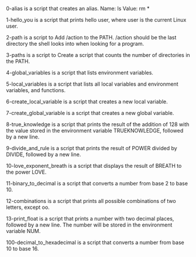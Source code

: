 0-alias is a script that creates an alias.
Name: ls
Value: rm *

1-hello_you is a script that prints hello user, where user is the current Linux user.

2-path is a script to Add /action to the PATH. /action should be the last directory the shell looks into when looking for a program.

3-paths is a script to Create a script that counts the number of directories in the PATH.

4-global_variables is a script that lists environment variables.

5-local_variables is a script that lists all local variables and environment variables, and functions.

6-create_local_variable is a script that creates a new local variable.

7-create_global_variable is a script that creates a new global variable.

8-true_knowledge is a script that prints the result of the addition of 128 with the value stored in the environment variable TRUEKNOWLEDGE, followed by a new line.

9-divide_and_rule is a script that prints the result of POWER divided by DIVIDE, followed by a new line.

10-love_exponent_breath is a script that displays the result of BREATH to the power LOVE.

11-binary_to_decimal is a script that converts a number from base 2 to base 10.

12-combinations is a script that prints all possible combinations of two letters, except oo.

13-print_float is a script that prints a number with two decimal places, followed by a new line.
The number will be stored in the environment variable NUM.

100-decimal_to_hexadecimal is a script that converts a number from base 10 to base 16.
